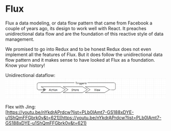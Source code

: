 # Flux

Flux a data modeling, or data flow pattern that came from Facebook a couple of years ago, its design to work well with React. It preaches unidirectional data flow and are the foundation of this reactive style of data management.

We promised to go into Redux and to be honest Redux does not even implement all the features of Flux. But it does follow the unidirectional data flow pattern and it makes sense to have looked at Flux as a foundation. Know your history!

Unidirectional dataflow:![](/assets/uddf.png)

Flex with Jing:  
[https://youtu.be/nYkdrAPrdcw?list=PLb0IAmt7-GS188xDYE-u1ShQmFFGbrk0v&t=621](https://youtu.be/nYkdrAPrdcw?list=PLb0IAmt7-GS188xDYE-u1ShQmFFGbrk0v&t=621)


